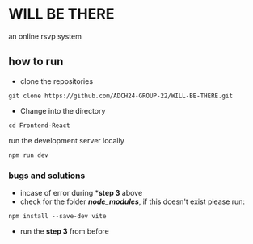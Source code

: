 # WILL BE THERE

an online rsvp system

## how to run

- clone the repositories
```
git clone https://github.com/ADCH24-GROUP-22/WILL-BE-THERE.git
```
- Change into the directory
```
cd Frontend-React
```
run the development server locally
```
npm run dev
```
### bugs and solutions

- incase of error during ***step 3** above
- check for the folder ***node_modules***, if this doesn't exist please run:

```
npm install --save-dev vite
```
- run the **step 3** from before
